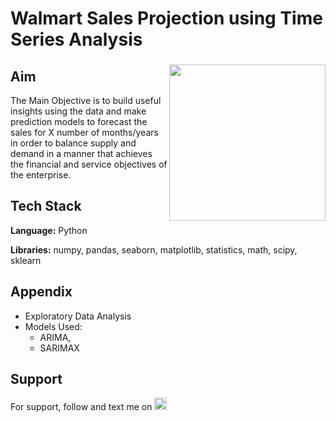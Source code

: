 # Walmart Sales Projection using Time Series Analysis

###

<img align="right" height="250" src="https://export-download.canva.com/1Uez0/DAFjM11Uez0/189/0/0010-3807061103765619447.png?X-Amz-Algorithm=AWS4-HMAC-SHA256&X-Amz-Credential=AKIAJHKNGJLC2J7OGJ6Q%2F20230615%2Fus-east-1%2Fs3%2Faws4_request&X-Amz-Date=20230615T061754Z&X-Amz-Expires=38709&X-Amz-Signature=623252a31fe24fbc439a2aa28b1b359f0774ab2167659a534a7b04313f6bddca&X-Amz-SignedHeaders=host&response-content-disposition=attachment%3B%20filename%2A%3DUTF-8%27%27Black%2520Doodle%2520Group%2520Project%2520Presentation.png&response-expires=Thu%2C%2015%20Jun%202023%2017%3A03%3A03%20GMT"/>

###

## Aim

The Main Objective is to build useful insights using the data and make prediction models to forecast the sales for X number of months/years in order to balance supply and demand in a manner that achieves the financial and
service objectives of the enterprise.

## Tech Stack

**Language:** Python

**Libraries:** numpy, pandas, seaborn, matplotlib, statistics, math, scipy, sklearn

## Appendix

* Exploratory Data Analysis
* Models Used: 
    * ARIMA,
    * SARIMAX

## Support

For support, follow and text me on </a>
    <a href="https://www.linkedin.com/in/tajamulk2/" target="_blank">
    <img src="https://img.shields.io/static/v1?message=LinkedIn&logo=linkedin&label=&color=0077B5&logoColor=white&labelColor=&style=plastic" height="20" alt="linkedin logo"  />
  </a>


